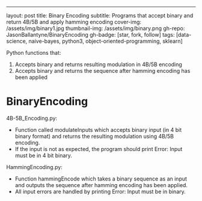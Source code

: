 ---
layout: post
title: Binary Encoding
subtitle: Programs that accept binary and return 4B/5B and apply hamming encoding
cover-img: /assets/img/binary1.jpg
thumbnail-img: /assets/img/binary.png
gh-repo: JasonBallantyne/BinaryEncoding
gh-badge: [star, fork, follow]
tags: [data-science, naive-bayes, python3, object-oriented-programming, sklearn]


Python functions that: 
1. Accepts binary and returns resulting modulation in 4B/5B encoding 
2. Accepts binary and returns the sequence after hamming encoding has been applied


# BinaryEncoding
4B-5B_Encoding.py:
- Function called modulateInputs which accepts binary input (in 4 bit binary format) and returns the resulting modulation using 4B/5B encoding.
- If the input is not as expected, the program should print Error: Input must be in 4 bit binary.

HammingEncoding.py:
- Function hammingEncode which takes a binary sequence as an input and outputs the sequence after hamming encoding has been applied.
- All input errors are handled by printing Error: Input must be in binary.


